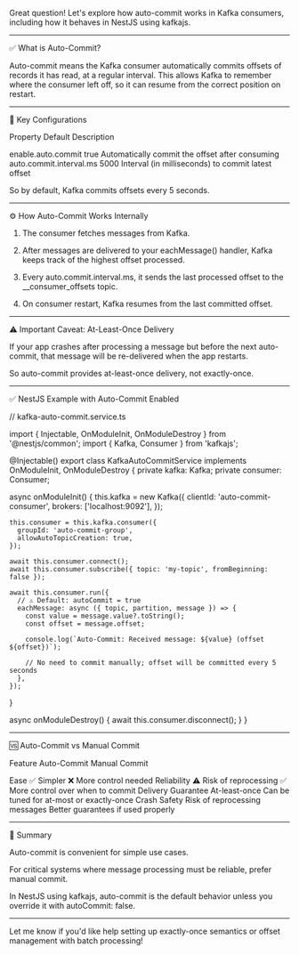 Great question! Let's explore how auto-commit works in Kafka consumers, including how it behaves in NestJS using kafkajs.


---

✅ What is Auto-Commit?

Auto-commit means the Kafka consumer automatically commits offsets of records it has read, at a regular interval. This allows Kafka to remember where the consumer left off, so it can resume from the correct position on restart.


---

🔧 Key Configurations

Property	Default	Description

enable.auto.commit	true	Automatically commit the offset after consuming
auto.commit.interval.ms	5000	Interval (in milliseconds) to commit latest offset


So by default, Kafka commits offsets every 5 seconds.


---

⚙️ How Auto-Commit Works Internally

1. The consumer fetches messages from Kafka.


2. After messages are delivered to your eachMessage() handler, Kafka keeps track of the highest offset processed.


3. Every auto.commit.interval.ms, it sends the last processed offset to the __consumer_offsets topic.


4. On consumer restart, Kafka resumes from the last committed offset.




---

⚠️ Important Caveat: At-Least-Once Delivery

If your app crashes after processing a message but before the next auto-commit, that message will be re-delivered when the app restarts.

So auto-commit provides at-least-once delivery, not exactly-once.


---

✅ NestJS Example with Auto-Commit Enabled

// kafka-auto-commit.service.ts

import { Injectable, OnModuleInit, OnModuleDestroy } from '@nestjs/common';
import { Kafka, Consumer } from 'kafkajs';

@Injectable()
export class KafkaAutoCommitService implements OnModuleInit, OnModuleDestroy {
  private kafka: Kafka;
  private consumer: Consumer;

  async onModuleInit() {
    this.kafka = new Kafka({
      clientId: 'auto-commit-consumer',
      brokers: ['localhost:9092'],
    });

    this.consumer = this.kafka.consumer({
      groupId: 'auto-commit-group',
      allowAutoTopicCreation: true,
    });

    await this.consumer.connect();
    await this.consumer.subscribe({ topic: 'my-topic', fromBeginning: false });

    await this.consumer.run({
      // ⚠️ Default: autoCommit = true
      eachMessage: async ({ topic, partition, message }) => {
        const value = message.value?.toString();
        const offset = message.offset;

        console.log(`Auto-Commit: Received message: ${value} (offset ${offset})`);

        // No need to commit manually; offset will be committed every 5 seconds
      },
    });
  }

  async onModuleDestroy() {
    await this.consumer.disconnect();
  }
}


---

🆚 Auto-Commit vs Manual Commit

Feature	Auto-Commit	Manual Commit

Ease	✅ Simpler	❌ More control needed
Reliability	⚠️ Risk of reprocessing	✅ More control over when to commit
Delivery Guarantee	At-least-once	Can be tuned for at-most or exactly-once
Crash Safety	Risk of reprocessing messages	Better guarantees if used properly



---

📌 Summary

Auto-commit is convenient for simple use cases.

For critical systems where message processing must be reliable, prefer manual commit.

In NestJS using kafkajs, auto-commit is the default behavior unless you override it with autoCommit: false.



---

Let me know if you'd like help setting up exactly-once semantics or offset management with batch processing!

